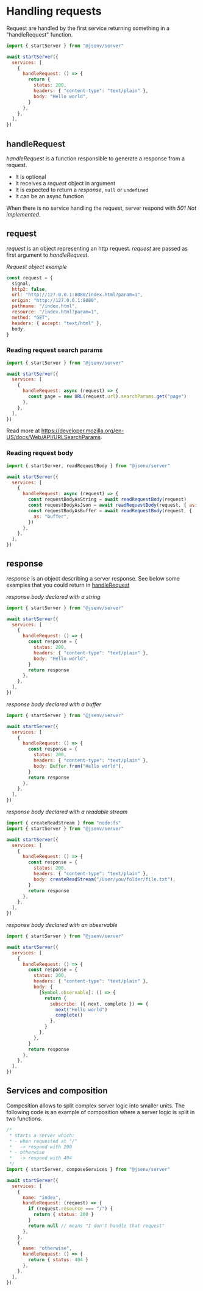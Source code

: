 # Handling requests

Request are handled by the first service returning something in a "handleRequest" function.

```js
import { startServer } from "@jsenv/server"

await startServer({
  services: [
    {
      handleRequest: () => {
        return {
          status: 200,
          headers: { "content-type": "text/plain" },
          body: "Hello world",
        }
      },
    },
  ],
})
```

## handleRequest

_handleRequest_ is a function responsible to generate a response from a request.

- It is optional
- It receives a _request_ object in argument
- It is expected to return a _response_, `null` or `undefined`
- It can be an async function

When there is no service handling the request, server respond with _501 Not implemented_.

## request

_request_ is an object representing an http request.
_request_ are passed as first argument to _handleRequest_.

_Request object example_

```js
const request = {
  signal,
  http2: false,
  url: "http://127.0.0.1:8080/index.html?param=1",
  origin: "http://127.0.0.1:8080",
  pathname: "/index.html",
  resource: "/index.html?param=1",
  method: "GET",
  headers: { accept: "text/html" },
  body,
}
```

### Reading request search params

```js
import { startServer } from "@jsenv/server"

await startServer({
  services: [
    {
      handleRequest: async (request) => {
        const page = new URL(request.url).searchParams.get("page")
      },
    },
  ],
})
```

Read more at https://developer.mozilla.org/en-US/docs/Web/API/URLSearchParams.

### Reading request body

```js
import { startServer, readRequestBody } from "@jsenv/server"

await startServer({
  services: [
    {
      handleRequest: async (request) => {
        const requestBodyAsString = await readRequestBody(request)
        const requestBodyAsJson = await readRequestBody(request, { as: "json" })
        const requestBodyAsBuffer = await readRequestBody(request, {
          as: "buffer",
        })
      },
    },
  ],
})
```

## response

_response_ is an object describing a server response. See below some examples that you could return in [handleRequest](#handleRequest)

_response body declared with a string_

```js
import { startServer } from "@jsenv/server"

await startServer({
  services: [
    {
      handleRequest: () => {
        const response = {
          status: 200,
          headers: { "content-type": "text/plain" },
          body: "Hello world",
        }
        return response
      },
    },
  ],
})
```

_response body declared with a buffer_

```js
import { startServer } from "@jsenv/server"

await startServer({
  services: [
    {
      handleRequest: () => {
        const response = {
          status: 200,
          headers: { "content-type": "text/plain" },
          body: Buffer.from("Hello world"),
        }
        return response
      },
    },
  ],
})
```

_response body declared with a readable stream_

```js
import { createReadStream } from "node:fs"
import { startServer } from "@jsenv/server"

await startServer({
  services: [
    {
      handleRequest: () => {
        const response = {
          status: 200,
          headers: { "content-type": "text/plain" },
          body: createReadStream("/User/you/folder/file.txt"),
        }
        return response
      },
    },
  ],
})
```

_response body declared with an observable_

```js
import { startServer } from "@jsenv/server"

await startServer({
  services: [
    {
      handleRequest: () => {
        const response = {
          status: 200,
          headers: { "content-type": "text/plain" },
          body: {
            [Symbol.observable]: () => {
              return {
                subscribe: ({ next, complete }) => {
                  next("Hello world")
                  complete()
                },
              }
            },
          },
        }
        return response
      },
    },
  ],
})
```

## Services and composition

Composition allows to split complex server logic into smaller units.
The following code is an example of composition where a server logic is split in two functions.

```js
/*
 * starts a server which:
 * - when requested at "/"
 *   -> respond with 200
 * - otherwise
 *   -> respond with 404
 */
import { startServer, composeServices } from "@jsenv/server"

await startServer({
  services: [
    {
      name: "index",
      handleRequest: (request) => {
        if (request.resource === "/") {
          return { status: 200 }
        }
        return null // means "I don't handle that request"
      },
    },
    {
      name: "otherwise",
      handleRequest: () => {
        return { status: 404 }
      },
    },
  ],
})
```

<!-- > Code above implement a server that could be described as follow:
>
> - when requested at `/`, respond with `204`
> - when requested at `/whatever`, respond with `200` -->

<!-- A service can be described as an async function receiving a request and returning a response or null.

On a real use case _requestToResponse_ needs to be splitted into smaller functions (services) to keep it maintainable. `@jsenv/server` provides an helper for this called _composeService_. It is an async function returning the first response produced by a list of async functions called in sequence. -->
